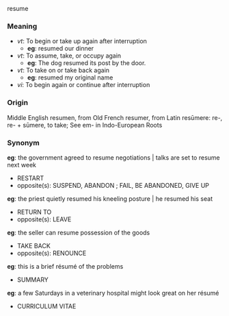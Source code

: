 resume
### Meaning
+ _vt_: To begin or take up again after interruption
    + __eg__: resumed our dinner
+ _vt_: To assume, take, or occupy again
    + __eg__: The dog resumed its post by the door.
+ _vt_: To take on or take back again
    + __eg__: resumed my original name
+ _vi_: To begin again or continue after interruption

### Origin

Middle English resumen, from Old French resumer, from Latin resūmere: re-, re- + sūmere, to take; See em- in Indo-European Roots

### Synonym

__eg__: the government agreed to resume negotiations | talks are set to resume next week

+ RESTART
+ opposite(s): SUSPEND, ABANDON ; FAIL, BE ABANDONED, GIVE UP

__eg__: the priest quietly resumed his kneeling posture | he resumed his seat

+ RETURN TO
+ opposite(s): LEAVE

__eg__: the seller can resume possession of the goods

+ TAKE BACK
+ opposite(s): RENOUNCE

__eg__: this is a brief résumé of the problems

+ SUMMARY

__eg__: a few Saturdays in a veterinary hospital might look great on her résumé

+ CURRICULUM VITAE


